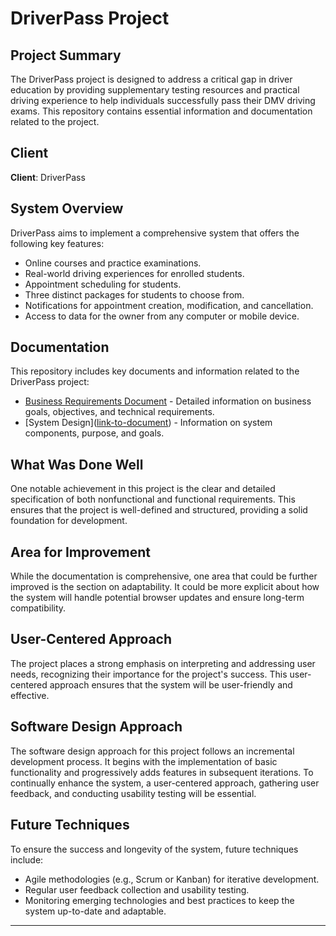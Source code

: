 # DriverPass Project

## Project Summary

The DriverPass project is designed to address a critical gap in driver education by providing supplementary testing resources and practical driving experience to help individuals successfully pass their DMV driving exams. This repository contains essential information and documentation related to the project.

## Client

**Client**: DriverPass

## System Overview

DriverPass aims to implement a comprehensive system that offers the following key features:

- Online courses and practice examinations.
- Real-world driving experiences for enrolled students.
- Appointment scheduling for students.
- Three distinct packages for students to choose from.
- Notifications for appointment creation, modification, and cancellation.
- Access to data for the owner from any computer or mobile device.

## Documentation

This repository includes key documents and information related to the DriverPass project:

- [Business Requirements Document]([link-to-document](https://github.com/Jgonzales0688/DriverPass/blob/main/CS%20255%20Business%20Requirements%20Document_DriverPass.docx)) - Detailed information on business goals, objectives, and technical requirements.
- [System Design]([link-to-document](https://github.com/Jgonzales0688/DriverPass/blob/main/CS%20255%20System%20Design%20Document%20Template.docx )) - Information on system components, purpose, and goals.

## What Was Done Well

One notable achievement in this project is the clear and detailed specification of both nonfunctional and functional requirements. This ensures that the project is well-defined and structured, providing a solid foundation for development.

## Area for Improvement

While the documentation is comprehensive, one area that could be further improved is the section on adaptability. It could be more explicit about how the system will handle potential browser updates and ensure long-term compatibility.

## User-Centered Approach

The project places a strong emphasis on interpreting and addressing user needs, recognizing their importance for the project's success. This user-centered approach ensures that the system will be user-friendly and effective.

## Software Design Approach

The software design approach for this project follows an incremental development process. It begins with the implementation of basic functionality and progressively adds features in subsequent iterations. To continually enhance the system, a user-centered approach, gathering user feedback, and conducting usability testing will be essential.

## Future Techniques

To ensure the success and longevity of the system, future techniques include:

- Agile methodologies (e.g., Scrum or Kanban) for iterative development.
- Regular user feedback collection and usability testing.
- Monitoring emerging technologies and best practices to keep the system up-to-date and adaptable.

---



